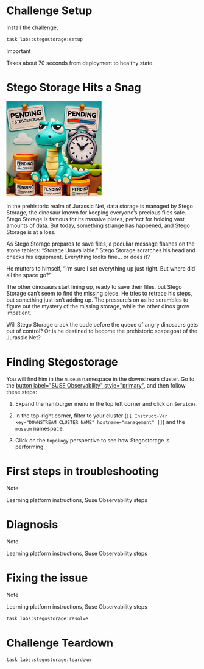 Challenge Setup
================

Install the challenge,

```bash
task labs:stegostorage:setup
```

> [!IMPORTANT]
>  Takes about 70 seconds from deployment to healthy state.

Stego Storage Hits a Snag
=========================================================

![stegostorage](./stegostorage.png)

In the prehistoric realm of Jurassic Net, data storage is managed by Stego Storage, the dinosaur known for keeping everyone’s precious files safe. Stego Storage is famous for its massive plates, perfect for holding vast amounts of data. But today, something strange has happened, and Stego Storage is at a loss.

As Stego Storage prepares to save files, a peculiar message flashes on the stone tablets: “Storage Unavailable.” Stego Storage scratches his head and checks his equipment. Everything looks fine… or does it?

He mutters to himself, “I’m sure I set everything up just right. But where did all the space go?”

The other dinosaurs start lining up, ready to save their files, but Stego Storage can’t seem to find the missing piece. He tries to retrace his steps, but something just isn’t adding up. The pressure’s on as he scrambles to figure out the mystery of the missing storage, while the other dinos grow impatient.

Will Stego Storage crack the code before the queue of angry dinosaurs gets out of control? Or is he destined to become the prehistoric scapegoat of the Jurassic Net?


Finding Stegostorage
=================

You will find him in the `museum` namespace in the downstream cluster. Go to the [button label="SUSE Observability" style="primary"](tab-3), and then follow these steps:

1. Expand the hamburger menu in the top left corner and click on `Services`.
2. In the top-right corner, filter to your cluster (`[[ Instruqt-Var key="DOWNSTREAM_CLUSTER_NAME" hostname="management" ]]`) and the `museum` namespace.

3. Click on the `topology` perspective to see how Stegostorage is performing.


First steps in troubleshooting
==============================

> [!NOTE]
> Learning platform instructions,
> Suse Observability steps


Diagnosis
=========

> [!NOTE]
> Learning platform instructions,
> Suse Observability steps


Fixing the issue
================

> [!NOTE]
> Learning platform instructions,
> Suse Observability steps

```bash
task labs:stegostorage:resolve
```


Challenge Teardown
==================

```bash
task labs:stegostorage:teardown
```